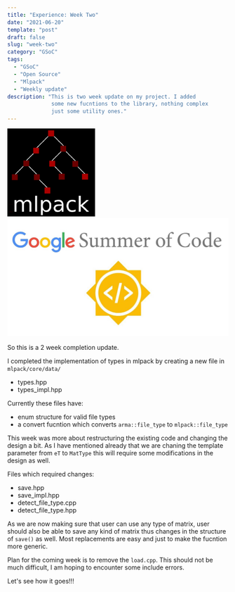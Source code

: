 ```yaml
---
title: "Experience: Week Two"
date: "2021-06-20"
template: "post"
draft: false
slug: "week-two"
category: "GSoC"
tags:
  - "GSoC"
  - "Open Source"
  - "Mlpack"
  - "Weekly update"
description: "This is two week update on my project. I added
              some new fucntions to the library, nothing complex
              just some utility ones."
---
```


![mlpack-logo.png](/media/mlpack-logo.png)
![gsoc-logo.png](/media/gsoc-logo.png)

So this is a 2 week completion update. 

I completed the implementation of types in mlpack by creating a new file in `mlpack/core/data/`
* types.hpp
* types_impl.hpp

Currently these files have:
* enum structure for valid file types
* a convert fucntion which converts `arma::file_type` to `mlpack::file_type`

This week was more about restructuring the existing code and changing the design a bit. As I have mentioned already that we are chaning the template parameter from `eT` to `MatType` this will require some modifications in the design as well.

Files which required changes:
* save.hpp
* save_impl.hpp
* detect_file_type.cpp
* detect_file_type.hpp

As we are now making sure that user can use any type of matrix, user should also be able to save any kind of matrix thus changes in the structure of `save()` as well. Most replacements are easy and just to make the fucntion more generic.

Plan for the coming week is to remove the `load.cpp`. This should not be much difficult, I am hoping to encounter some include errors.

Let's see how it goes!!!